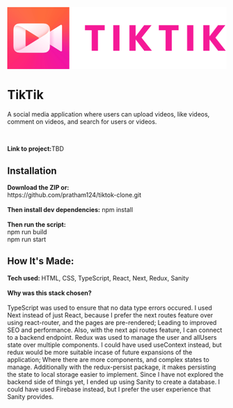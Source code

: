 <img src="utils/tiktik-logo.png">
<h1>TikTik</h1>

<p>A social media application where users can upload videos, like videos, comment on videos, and search for users or videos. </p>
<br/>
<p><strong>Link to project:</strong>TBD</p>

<h2>Installation</h2>
<strong>Download the ZIP or:</strong>
<br/>
<span>https://github.com/pratham124/tiktok-clone.git</span>
<br/>
<br/>
<strong>Then install dev dependencies:</strong>
<span>npm install</span>
<br/>
<br/>
<strong>Then run the script:</strong>
<br/>
<span>npm run build</span>
<br/>
<span>npm run start</span>

<h2>How It's Made:</h2>
<span><strong>Tech used: </strong>HTML, CSS, TypeScript, React, Next, Redux, Sanity</span>
<br/>
<br/>
<strong>Why was this stack chosen?</strong>
<br/>
<br/>
<Redux>TypeScript was used to ensure that no data type errors occured. I used Next instead of just React, because I prefer the next routes feature over using react-router, and the pages are pre-rendered; Leading to improved SEO and performance. Also, with the next api routes feature, I can connect to a backend endpoint. Redux was used to manage the user and allUsers state over multiple components. I could have used useContext instead, but redux would be more suitable incase of future expansions of the application; Where there are more components, and  complex states to manage. Additionally with the redux-persist package, it makes persisting the state to local storage easier to implement. Since I have not explored the backend side of things yet, I ended up using Sanity to create a database. I could have used Firebase instead, but I prefer the user experience that Sanity provides.</p>
